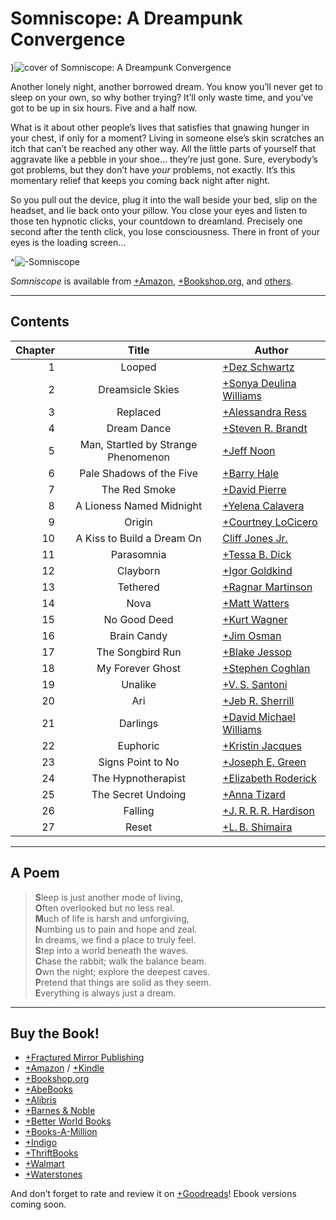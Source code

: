 # Somniscope: A Dreampunk Convergence

}![cover of Somniscope: A Dreampunk Convergence](covers/somniscope)

Another lonely night, another borrowed dream. You know you’ll never get to sleep on your own, so why bother trying? It’ll only waste time, and you’ve got to be up in six hours. Five and a half now.

What is it about other people’s lives that satisfies that gnawing hunger in your chest, if only for a moment? Living in someone else’s skin scratches an itch that can’t be reached any other way. All the little parts of yourself that aggravate like a pebble in your shoe… they’re just gone. Sure, everybody’s got problems, but they don’t have *your* problems, not exactly. It’s this momentary relief that keeps you coming back night after night.

So you pull out the device, plug it into the wall beside your bed, slip on the headset, and lie back onto your pillow. You close your eyes and listen to those ten hypnotic clicks, your countdown to dreamland. Precisely one second after the tenth click, you lose consciousness. There in front of your eyes is the loading screen…

^![-Somniscope](somniscope-title-hard)

*Somniscope* is available from [+Amazon](https://www.amazon.com/dp/B0CTH2PW42/), [+Bookshop.org](https://bookshop.org/p/books/somniscope-a-dreampunk-convergence-jr-cliff-jones/21099497), and [others](#buy-the-book-section).

---

## Contents

Chapter | Title                                | Author
--:     | :-:                                  | ---
1       | Looped                               | [+Dez Schwartz](https://www.dezschwartz.com/)
2       | Dreamsicle Skies                     | [+Sonya Deulina Williams](https://www.sonyadwilliams.com/)
3       | Replaced                             | [+Alessandra Ress](https://fragmentansichten.com/)
4       | Dream Dance                          | [+Steven R. Brandt](https://stevenrbrandt.com/)
5       | Man, Startled by Strange Phenomenon  | [+Jeff Noon](http://jeffnoon.weebly.com/)
6       | Pale Shadows of the Five             | [+Barry Hale](https://www.amazon.com/stores/Barry-Hale/author/B00Q6CAKX8)
7       | The Red Smoke                        | [+David Pierre](https://david-pierre.com/)
8       | A Lioness Named Midnight             | [+Yelena Calavera](https://www.yelenacalavera.co/)
9       | Origin                               | [+Courtney LoCicero](https://www.wattpad.com/user/CocoNichole)
10      | A Kiss to Build a Dream On           | [Cliff Jones Jr.](/writing)
11      | Parasomnia                           | [+Tessa B. Dick](https://www.amazon.com/stores/Tessa-B.-Dick/author/B002BMDCBE)
12      | Clayborn                             | [+Igor Goldkind](https://igorgoldkindpoet.com/)
13      | Tethered                             | [+Ragnar Martinson](https://www.wattpad.com/user/ragnarmartinson)
14      | Nova                                 | [+Matt Watters](https://www.amazon.com/stores/Matt-Watters/author/B089R6571K)
15      | No Good Deed                         | [+Kurt Wagner](https://www.amazon.com/stores/Kurt-Wagner/author/B09N2YQ764)
16      | Brain Candy                          | [+Jim Osman](https://www.facebook.com/MyEmuHasEscaped)
17      | The Songbird Run                     | [+Blake Jessop](https://www.amazon.com/stores/Blake-Jessop/author/B07BB7Z73N)
18      | My Forever Ghost                     | [+Stephen Coghlan](https://scoghlan.com/)
19      | Unalike                              | [+V.&thinsp;S. Santoni](https://www.wattpad.com/user/VSSantoni)
20      | Ari                                  | [+Jeb R. Sherrill](https://www.amazon.com/stores/Jeb-R.-Sherrill/author/B01BXJEVWY)
21      | Darlings                             | [+David Michael Williams](https://david-michael-williams.com/)
22      | Euphoric                             | [+Kristin Jacques](https://www.kristinjacques.com/)
23      | Signs Point to No                    | [+Joseph E. Green](http://www.joegreenjfk.com/)
24      | The Hypnotherapist                   | [+Elizabeth Roderick](http://talesfrompurgatory.com/)
25      | The Secret Undoing                   | [+Anna Tizard](https://www.annatizard.com/)
26      | Falling                              | [+J.&thinsp;R.&thinsp;R.&thinsp;R. Hardison](https://www.jimhardison.com/)
27      | Reset                                | [+L.&thinsp;B. Shimaira](http://www.shimaira.com/)

---

## A Poem

>**S**leep is just another mode of living,<br />
>**O**ften overlooked but no less real.<br />
>**M**uch of life is harsh and unforgiving,<br />
>**N**umbing us to pain and hope and zeal.<br />
>**I**n dreams, we find a place to truly feel.<br />
>**S**tep into a world beneath the waves.<br />
>**C**hase the rabbit; walk the balance beam.<br />
>**O**wn the night; explore the deepest caves.<br />
>**P**retend that things are solid as they seem.<br />
>**E**verything is always just a dream.

---

## Buy the Book!

- [+Fractured Mirror Publishing](https://www.fracturedmirrorpublishing.com/catalog/somniscope%3A-a-dreampunk-convergence)
- [+Amazon](https://www.amazon.com/dp/B0CTH2PW42/) / [+Kindle](https://www.amazon.com/Somniscope-Convergence-Cliff-Jones-Jr-ebook/dp/B0CW1LM5HC)
- [+Bookshop.org](https://bookshop.org/p/books/somniscope-a-dreampunk-convergence-jr-cliff-jones/21099497)
- [+AbeBooks](https://www.abebooks.com/9798887850306/Somniscope-Dreampunk-Convergence-Jones-Cliff/plp)
- [+Alibris](https://www.alibris.com/search/books/isbn/9798887850306)
- [+Barnes &amp; Noble](https://www.barnesandnoble.com/w/somniscope-cliff-jones-jr/1144751925)
- [+Better World Books](https://www.betterworldbooks.com/product/detail/somniscope-a-dreampunk-convergence-9798887850306)
- [+Books-A-Million](https://www.booksamillion.com/p/Somniscope/Jr-Cliff-Jones/9798887850306)
- [+Indigo](https://www.indigo.ca/en-ca/somniscope-a-dreampunk-convergence/9798887850306.html)
- [+ThriftBooks](https://www.thriftbooks.com/w/somniscope-a-dreampunk-convergence_jeff-noon_kristin-jacques/52155844)
- [+Walmart](https://www.walmart.com/ip/Somniscope-A-Dreampunk-Convergence-Paperback-9798887850306/5291380273)
- [+Waterstones](https://www.waterstones.com/book/somniscope/cliff-jones/9798887850306)

And don’t forget to rate and review it on [+Goodreads](https://www.goodreads.com/book/show/206118495-somniscope)! Ebook versions coming soon.
